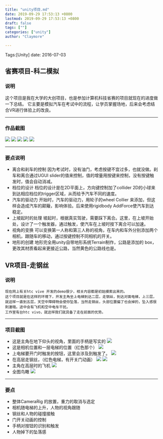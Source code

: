 ```yaml
---
title: "unity项目.md"
date: 2019-09-29 17:53:13 +0800
lastmod: 2019-09-29 17:53:13 +0800
draft: false
tags: [""]
categories: ["unity"]
author: "Claymore"

---
```

Tags:[Unity]  date: 2016-07-03

## 省赛项目-科二模拟

### 说明
这个项目是我在大学的大创项目，也是参加计算机科技省赛的项目就现在的进度做一下总结。
它主要是模拟汽车在考试中的流程，让学员掌握场地，后来会考虑结合VR进行体验上的改良。

<!-- more -->

---

### 作品截图
![](http://claymore.wang:5000/uploads/big/6d5b0399a10fc691d3e2691fb4c4dc7d.png)
![](http://claymore.wang:5000/uploads/big/928b281277e2dc988d73a5fe307b3f3a.png)
![](http://claymore.wang:5000/uploads/big/5a123047f23c62f9f00a0de98e536cfa.png)
![](http://claymore.wang:5000/uploads/big/457192d76715c2e238a9e39bf566bf99.png)
![](http://claymore.wang:5000/uploads/big/72690a6a2e5c11cce200babb1fa24da0.png)

---

### 要点说明
* 离合和刹车的控制
    因为考试时，没有油门，考虑按键不宜过多，也就没做。刹车和离合通过UGUI slider的值来控制，值的增量用按键来控制，没有按键触发时，值会自动消减。
* 档位的设计
    档位的设计是在2D平面上，方向键控制加了collider 2D的小球来到达相应档位的trigger区域，从而给予汽车不同的速度。
* 汽车的驱动力
    开始时，汽车的驱动力，用轮子的wheel Collier 来添加，但这样会造成汽车的颠簸，影响体验。后来使用rigidbody AddForce使汽车到达稳定。
* 上坡起时的处理
    坡起时，根据真实驾驶，需要踩下离合。这里，在上坡开始处，设计了一个触发器，通过触发，使汽车在上坡时按下离合可以加速。
* 视角的变换
    可以变换第一人称和第三人称的视角，在车内和车外分别添加两个相机，跟随车的移动，通过按键控制不同相机的开关。
* 地形的创建
    地形完全用unity自带地形系统Terrain制作，公路是添加的 box，更改其材质看起来更接近公路，当然黄色的公路线也是。




## VR项目-走钢丝

### 说明
    现在网上有关htc vive 开发的demo很少，相关内容都是初始摸索出来的。
    这个项目就是在这样的环境下，开发主角坐上电梯到达二层，走钢丝，到达对面电梯，上三层，就这样一直到五层，天空中障碍物会使你坠落，当然走钢丝，头部位置偏了也会掉的，坠入感很刺激哦。途中会有飞机和空中电车干扰。
    工作室有台htc vivo，就这样我们就具备了走在前面的优势。

---

### 项目截图
* 这是主角在地下仰头的视角，里面的手柄是写实的
  ![](http://claymore.wang:5000/uploads/big/87cce9f5a04934aec7b111d4a4a5bc72.png)
* 这是相机位置和一层电梯的位置（红色那个）
  ![](http://claymore.wang:5000/uploads/big/df718f46b982f7271eaa4461d53361a1.png)
* 上电梯要开门时触发的按钮，这里会涉及到触发了。
  ![](http://claymore.wang:5000/uploads/big/7b39407fcecdc30710a0823c6979483a.png)
* 在高层走钢丝，（红色电梯，有开关门动画）
  ![](http://claymore.wang:5000/uploads/big/ad6229619c8f565ce6c6f5fb253c3ceb.png)
  ![](http://claymore.wang:5000/uploads/big/7f8b42cad626fd66aff9da5690e08287.png)
* 主角在高层时的飞机
  ![](http://claymore.wang:5000/uploads/big/e76209ab10839453819c88e0ada6f710.png)
* 全图鸟瞰
  ![](http://claymore.wang:5000/uploads/big/0159ab5273c8477a2a4c622f9d151a69.png)

---

### 要点
* 整体CameraRig 的放置，重力的取消与选定
* 相机随电梯的上升，人物的视角跟随
* 钢丝和人物的碰撞接触
* 门开关动画的控制
* 手柄对按钮的识别和触发
* 人物掉下的坠落感